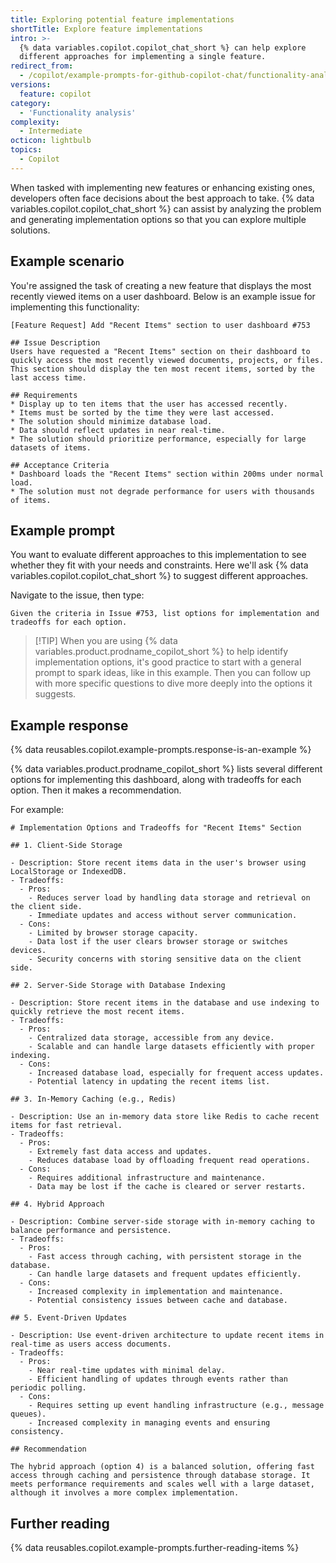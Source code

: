 ```yaml
---
title: Exploring potential feature implementations
shortTitle: Explore feature implementations
intro: >-
  {% data variables.copilot.copilot_chat_short %} can help explore
  different approaches for implementing a single feature.
redirect_from:
  - /copilot/example-prompts-for-github-copilot-chat/functionality-analysis-and-feature-suggestions/exploring-potential-feature-implementations
versions:
  feature: copilot
category:
  - 'Functionality analysis'
complexity:
  - Intermediate
octicon: lightbulb
topics:
  - Copilot
---
```


When tasked with implementing new features or enhancing existing ones, developers often face decisions about the best approach to take. {% data variables.copilot.copilot_chat_short %} can assist by analyzing the problem and generating implementation options so that you can explore multiple solutions.

## Example scenario

You're assigned the task of creating a new feature that displays the most recently viewed items on a user dashboard. Below is an example issue for implementing this functionality:

```text
[Feature Request] Add "Recent Items" section to user dashboard #753

## Issue Description
Users have requested a "Recent Items" section on their dashboard to quickly access the most recently viewed documents, projects, or files. This section should display the ten most recent items, sorted by the last access time.

## Requirements
* Display up to ten items that the user has accessed recently.
* Items must be sorted by the time they were last accessed.
* The solution should minimize database load.
* Data should reflect updates in near real-time.
* The solution should prioritize performance, especially for large datasets of items.

## Acceptance Criteria
* Dashboard loads the "Recent Items" section within 200ms under normal load.
* The solution must not degrade performance for users with thousands of items.
```

## Example prompt

You want to evaluate different approaches to this implementation to see whether they fit with your needs and constraints. Here we'll ask {% data variables.copilot.copilot_chat_short %} to suggest different approaches.

Navigate to the issue, then type:

`Given the criteria in Issue #753, list options for implementation and tradeoffs for each option.`

>[!TIP] When you are using {% data variables.product.prodname_copilot_short %} to help identify implementation options, it's good practice to start with a general prompt to spark ideas, like in this example. Then you can follow up with more specific questions to dive more deeply into the options it suggests.

## Example response

{% data reusables.copilot.example-prompts.response-is-an-example %}

{% data variables.product.prodname_copilot_short %} lists several different options for implementing this dashboard, along with tradeoffs for each option. Then it makes a recommendation.

For example:

```text
# Implementation Options and Tradeoffs for "Recent Items" Section

## 1. Client-Side Storage

- Description: Store recent items data in the user's browser using LocalStorage or IndexedDB.
- Tradeoffs:
  - Pros:
    - Reduces server load by handling data storage and retrieval on the client side.
    - Immediate updates and access without server communication.
  - Cons:
    - Limited by browser storage capacity.
    - Data lost if the user clears browser storage or switches devices.
    - Security concerns with storing sensitive data on the client side.

## 2. Server-Side Storage with Database Indexing

- Description: Store recent items in the database and use indexing to quickly retrieve the most recent items.
- Tradeoffs:
  - Pros:
    - Centralized data storage, accessible from any device.
    - Scalable and can handle large datasets efficiently with proper indexing.
  - Cons:
    - Increased database load, especially for frequent access updates.
    - Potential latency in updating the recent items list.

## 3. In-Memory Caching (e.g., Redis)

- Description: Use an in-memory data store like Redis to cache recent items for fast retrieval.
- Tradeoffs:
  - Pros:
    - Extremely fast data access and updates.
    - Reduces database load by offloading frequent read operations.
  - Cons:
    - Requires additional infrastructure and maintenance.
    - Data may be lost if the cache is cleared or server restarts.

## 4. Hybrid Approach

- Description: Combine server-side storage with in-memory caching to balance performance and persistence.
- Tradeoffs:
  - Pros:
    - Fast access through caching, with persistent storage in the database.
    - Can handle large datasets and frequent updates efficiently.
  - Cons:
    - Increased complexity in implementation and maintenance.
    - Potential consistency issues between cache and database.

## 5. Event-Driven Updates

- Description: Use event-driven architecture to update recent items in real-time as users access documents.
- Tradeoffs:
  - Pros:
    - Near real-time updates with minimal delay.
    - Efficient handling of updates through events rather than periodic polling.
  - Cons:
    - Requires setting up event handling infrastructure (e.g., message queues).
    - Increased complexity in managing events and ensuring consistency.

## Recommendation

The hybrid approach (option 4) is a balanced solution, offering fast access through caching and persistence through database storage. It meets performance requirements and scales well with a large dataset, although it involves a more complex implementation.
```

## Further reading

{% data reusables.copilot.example-prompts.further-reading-items %}
